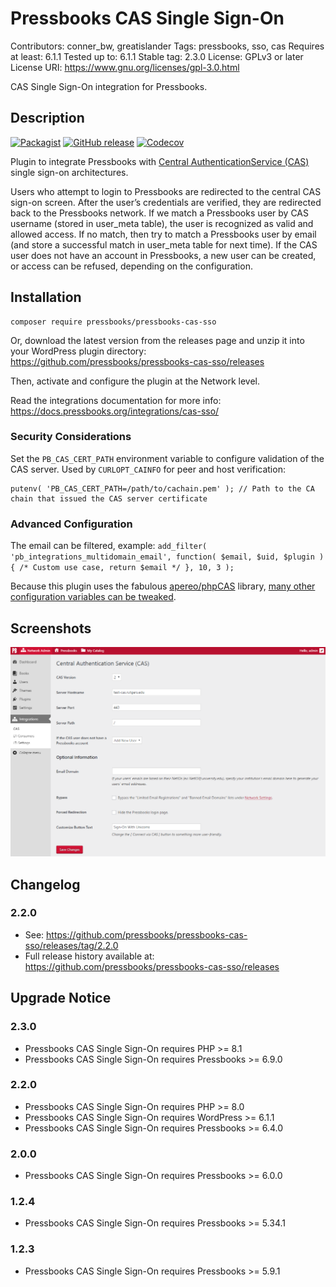 # Pressbooks CAS Single Sign-On

Contributors: conner_bw, greatislander
Tags: pressbooks, sso, cas
Requires at least: 6.1.1
Tested up to: 6.1.1
Stable tag: 2.3.0
License: GPLv3 or later
License URI: https://www.gnu.org/licenses/gpl-3.0.html

CAS Single Sign-On integration for Pressbooks.

## Description

[![Packagist](https://img.shields.io/packagist/v/pressbooks/pressbooks-cas-sso.svg?style=flat-square)](https://packagist.org/packages/pressbooks/pressbooks-cas-sso) [![GitHub release](https://img.shields.io/github/release/pressbooks/pressbooks-cas-sso.svg?style=flat-square)](https://github.com/pressbooks/pressbooks-cas-sso/releases) [![Codecov](https://img.shields.io/codecov/c/github/pressbooks/pressbooks-cas-sso.svg?style=flat-square)](https://codecov.io/gh/pressbooks/pressbooks-cas-sso)

Plugin to integrate Pressbooks with [Central AuthenticationService (CAS)](http://en.wikipedia.org/wiki/Central_Authentication_Service) single sign-on architectures.

Users who attempt to login to Pressbooks are redirected to the central CAS sign-on screen. After the user’s credentials are verified, they are redirected back to the Pressbooks
network. If we match a Pressbooks user by CAS username (stored in user_meta table), the user is recognized as valid and allowed access. If no match, then try to match a Pressbooks
user by email (and store a successful match in user_meta table for next time). If the CAS user does not have an account in Pressbooks, a new user can be created, or access can be
refused, depending on the configuration.

## Installation

```
composer require pressbooks/pressbooks-cas-sso
```

Or, download the latest version from the releases page and unzip it into your WordPress plugin directory: https://github.com/pressbooks/pressbooks-cas-sso/releases

Then, activate and configure the plugin at the Network level.

Read the integrations documentation for more info: https://docs.pressbooks.org/integrations/cas-sso/

### Security Considerations

Set the `PB_CAS_CERT_PATH` environment variable to configure validation of the CAS server. Used by `CURLOPT_CAINFO` for peer and host verification:

    putenv( 'PB_CAS_CERT_PATH=/path/to/cachain.pem' ); // Path to the CA chain that issued the CAS server certificate

### Advanced Configuration

The email can be filtered, example: `add_filter( 'pb_integrations_multidomain_email', function( $email, $uid, $plugin ) { /* Custom use case, return $email */ }, 10, 3 );`

Because this plugin uses the fabulous [apereo/phpCAS](https://github.com/apereo/phpCAS) library, [many other configuration variables can be tweaked](https://github.com/apereo/phpCAS/tree/master/docs/examples).

## Screenshots

![Pressbooks CAS Administration.](screenshot-1.png)

## Changelog
### 2.2.0

* See: https://github.com/pressbooks/pressbooks-cas-sso/releases/tag/2.2.0
* Full release history available at: https://github.com/pressbooks/pressbooks-cas-sso/releases

## Upgrade Notice
### 2.3.0
* Pressbooks CAS Single Sign-On requires PHP >= 8.1
* Pressbooks CAS Single Sign-On requires Pressbooks >= 6.9.0

### 2.2.0
* Pressbooks CAS Single Sign-On requires PHP >= 8.0
* Pressbooks CAS Single Sign-On requires WordPress >= 6.1.1
* Pressbooks CAS Single Sign-On requires Pressbooks >= 6.4.0

### 2.0.0
* Pressbooks CAS Single Sign-On requires Pressbooks >= 6.0.0

### 1.2.4
* Pressbooks CAS Single Sign-On requires Pressbooks >= 5.34.1

### 1.2.3
* Pressbooks CAS Single Sign-On requires Pressbooks >= 5.9.1
